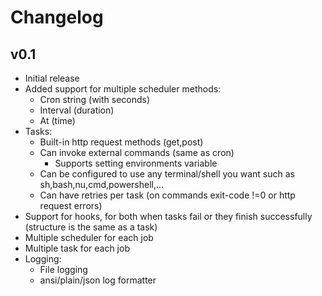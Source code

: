 # Changelog

## v0.1

* Initial release
* Added support for multiple scheduler methods:
  * Cron string (with seconds)
  * Interval (duration)
  * At (time)
* Tasks:
  * Built-in http request methods (get,post)
  * Can invoke external commands (same as cron)
    * Supports setting environments variable
  * Can be configured to use any terminal/shell you want such as sh,bash,nu,cmd,powershell,...
  * Can have retries per task (on commands exit-code !=0 or http request errors)
* Support for hooks, for both when tasks fail or they finish successfully (structure is the same as a task)
* Multiple scheduler for each job
* Multiple task for each job
* Logging:
  * File logging
  * ansi/plain/json log formatter
